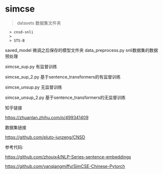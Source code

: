 # simcse

> datasets		数据集文件夹
   > 
      > cnsd-snli
      > 
      > STS-B
   > 
saved_model		微调之后保存的模型文件夹
data_preprocess.py	snli数据集的数据预处理
  
simcse_sup.py		有监督训练
  
simcse_sup_2.py  基于sentence_transformers的有监督训练
  
simcse_unsup.py	无监督训练
  
simcse_unsup_2.py 基于sentence_transformers的无监督训练
  
  
  知乎链接
  
  https://zhuanlan.zhihu.com/p/499341409
  
  数据集链接
  
  https://github.com/pluto-junzeng/CNSD
  
  参考代码:
  
  https://github.com/zhoujx4/NLP-Series-sentence-embeddings
  
  https://github.com/yanqiangmiffy/SimCSE-Chinese-Pytorch



